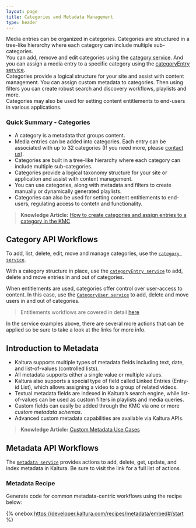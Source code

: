 ```yaml
---
layout: page
title: Categories and Metadata Management
type: header
---
```


Media entries can be organized in categories. Categories are structured in a tree-like hierarchy where each category can include multiple sub-categories.  
You can add, remove and edit categories using the [category service](https://developer.kaltura.com/api-docs/#/category). And you can assign a media entry to a specific category using the [categoryEntry service](https://developer.kaltura.com/api-docs/#/categoryEntry).   
Categories provide a logical structure for your site and assist with content management. You can assign custom metadata to categories. Then using filters you can create robust search and discovery workflows, playlists and more.  
Categories may also be used for setting content entitlements to end-users in various applications.  

### Quick Summary - Categories

* A category is a metadata that groups content. 
* Media entries can be added into categories. Each entry can be associated with up to 32 categories (If you need more, please [contact us](mailto:vpaas.kaltura.com)).
* Categories are built in a tree-like hierarchy where each category can include multiple sub-categories.
* Categories provide a logical taxonomy structure for your site or application and assist with content management. 
* You can use categories, along with metadata and filters to create manually or dynamically generated playlists.
* Categories can also be used for setting content entitlements to end-users, regulating access to contetn and functionality.

>**Knowledge Article:** [How to create categories and assign entries to a category in the KMC](http://knowledge.kaltura.com/faq/how-create-categories-and-assign-entries-category-kmc#categories)

## Category API Workflows

To add, list, delete, edit, move and manage categories, use the [`category service`](https://www.kaltura.com/api_v3/testmeDoc/index.php?service=category).

With a category structure in place, use the [`categoryEntry service`](https://www.kaltura.com/api_v3/testmeDoc/index.php?service=categoryEntry) to add, delete and move entries in and out of categories.

When entitlements are used, categories offer control over user-access to content. In this case, use the [`CategoryUser service`](https://www.kaltura.com/api_v3/testmeDoc/index.php?service=categoryUser) to add, delete and move users in and out of categories. 

>Entitlements workflows are covered in detail [here](#)

In the service examples above, there are several more actions that can be applied so be sure to take a look at the links for more info.

## Introduction to Metadata

* Kaltura supports multiple types of metadata fields including text, date, and list-of-values (controlled lists).
* All metadata supports either a single value or multiple values. 
* Kaltura also supports a special type of field called Linked Entries (Entry-id List), which allows assigning a video to a group of related videos.
* Textual metadata fields are indexed in Kaltura’s search engine, while list-of-values can be used as custom filters in playlists and media queries.
* Custom fields can easily be added through the KMC via one or more *custom metadata schemas*.
* Advanced custom metadata capabilities are available via Kaltura APIs.

>**Knowledge Article:** [Custom Metadata Use Cases](http://knowledge.kaltura.com/custom-metadata-use-cases#metadata)

## Metadata API Workflows

The [`metadata service`](https://www.kaltura.com/api_v3/testmeDoc/index.php?service=metadata_metadata) provides actions to add, delete, get, update, and index metadata in Kaltura. Be sure to visit the link for a full list of actions.

### Metadata Recipe

Generate code for common metadata-centric workflows using the recipe below:

{% onebox https://developer.kaltura.com/recipes/metadata/embed#/start %}

